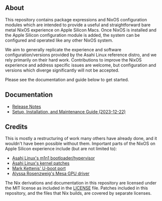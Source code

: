 ## About

This repository contains package expressions and NixOS configuration modules which are intended to provide a useful and straightforward bare metal NixOS experience on Apple Silicon Macs. Once NixOS is installed and the Apple Silicon configuration module is added, the system can be configured and operated like any other NixOS system.

We aim to generally replicate the experience and software configuration/versions provided by the Asahi Linux reference distro, and we rely primarily on their hard work. Contributions to improve the NixOS experience and address specific issues are welcome, but configuration and versions which diverge significantly will not be accepted.

Please see the documentation and guide below to get started.

## Documentation

* [Release Notes](docs/release-notes.md)
* [Setup, Installation, and Maintenance Guide (2023-12-22)](docs/uefi-standalone.md)

## Credits

This is mostly a restructuring of work many others have already done, and it wouldn't have been possible without them. Important parts of the NixOS on Apple Silicon experience include (but are not limited to):
* [Asahi Linux's m1n1 bootloader/hypervisor](https://github.com/AsahiLinux/m1n1)
* [Asahi Linux's kernel patches](https://github.com/AsahiLinux/linux)
* [Mark Kettenis' U-boot port](https://github.com/kettenis/u-boot)
* [Alyssa Rosenzweig's Mesa GPU driver](https://gitlab.freedesktop.org/asahi/mesa)

The Nix derivations and documentation in this repository are licensed under the MIT license as included in the [LICENSE](LICENSE) file. Patches included in this repository, and the files that Nix builds, are covered by separate licenses.
